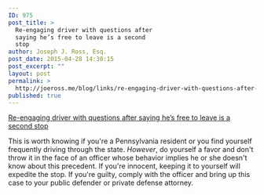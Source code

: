 ```yaml
---
ID: 975
post_title: >
  Re-engaging driver with questions after
  saying he’s free to leave is a second
  stop
author: Joseph J. Ross, Esq.
post_date: 2015-04-28 14:30:15
post_excerpt: ""
layout: post
permalink: >
  http://joeross.me/blog/links/re-engaging-driver-with-questions-after-saying-hes-free-to-leave-is-a-second-stop/
published: true
---
```

[Re-engaging driver with questions after saying he’s free to leave is a second stop](http://fourthamendment.com/?p=16993)

This is worth knowing if you're a Pennsylvania resident or you find yourself frequently driving through the state. *However*, do yourself a favor and don't throw it in the face of an officer whose behavior implies he or she doesn't know about this precedent. If you're innocent, keeping it to yourself will expedite the stop. If you're guilty, comply with the officer and bring up this case to your public defender or private defense attorney.